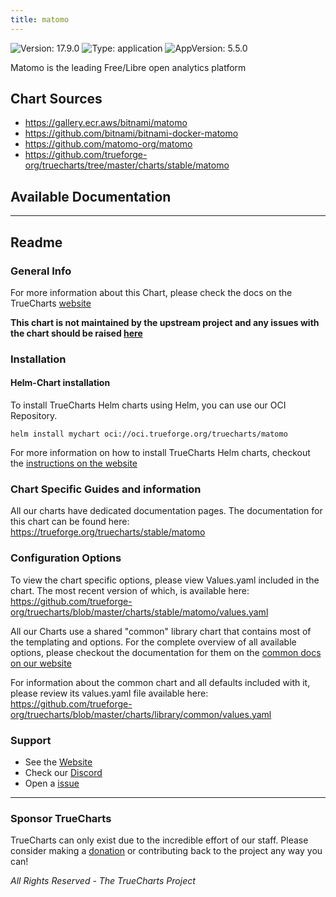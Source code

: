 ```yaml
---
title: matomo
---
```


![Version: 17.9.0](https://img.shields.io/badge/Version-17.9.0-informational?style=flat-square) ![Type: application](https://img.shields.io/badge/Type-application-informational?style=flat-square) ![AppVersion: 5.5.0](https://img.shields.io/badge/AppVersion-5.5.0-informational?style=flat-square)

Matomo is the leading Free/Libre open analytics platform

## Chart Sources

- https://gallery.ecr.aws/bitnami/matomo
- https://github.com/bitnami/bitnami-docker-matomo
- https://github.com/matomo-org/matomo
- https://github.com/trueforge-org/truecharts/tree/master/charts/stable/matomo

## Available Documentation



---

## Readme


### General Info

For more information about this Chart, please check the docs on the TrueCharts [website](https://trueforge.org/truecharts/stable/matomo)

**This chart is not maintained by the upstream project and any issues with the chart should be raised [here](https://github.com/trueforge-org/truecharts/issues/new/choose)**

### Installation

#### Helm-Chart installation

To install TrueCharts Helm charts using Helm, you can use our OCI Repository.

`helm install mychart oci://oci.trueforge.org/truecharts/matomo`

For more information on how to install TrueCharts Helm charts, checkout the [instructions on the website](https://trueforge.org/guides/)

### Chart Specific Guides and information

All our charts have dedicated documentation pages.
The documentation for this chart can be found here:
https://trueforge.org/truecharts/stable/matomo

### Configuration Options

To view the chart specific options, please view Values.yaml included in the chart.
The most recent version of which, is available here: https://github.com/trueforge-org/truecharts/blob/master/charts/stable/matomo/values.yaml

All our Charts use a shared "common" library chart that contains most of the templating and options.
For the complete overview of all available options, please checkout the documentation for them on the [common docs on our website](https://trueforge.org/common/)

For information about the common chart and all defaults included with it, please review its values.yaml file available here: https://github.com/trueforge-org/truecharts/blob/master/charts/library/common/values.yaml

### Support

- See the [Website](https://truecharts.org)
- Check our [Discord](https://discord.gg/tVsPTHWTtr)
- Open a [issue](https://github.com/trueforge-org/truecharts/issues/new/choose)

---

### Sponsor TrueCharts

TrueCharts can only exist due to the incredible effort of our staff.
Please consider making a [donation](https://trueforge.org/general/sponsor/) or contributing back to the project any way you can!

_All Rights Reserved - The TrueCharts Project_
